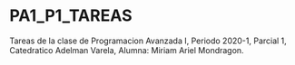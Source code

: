 # PA1_P1_TAREAS
Tareas de la clase de Programacion Avanzada I, Periodo 2020-1, Parcial 1, Catedratico Adelman Varela, Alumna: Miriam Ariel Mondragon.
